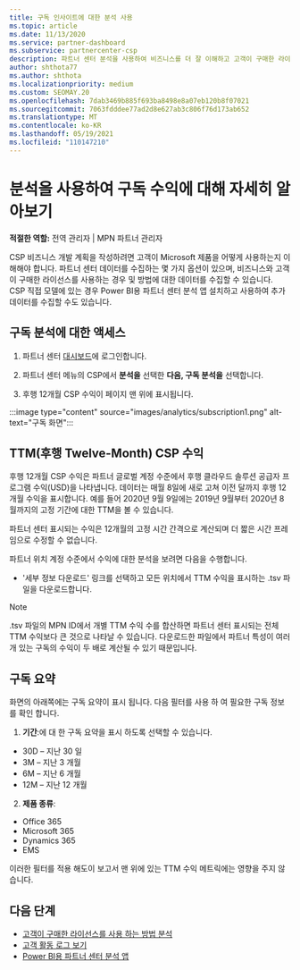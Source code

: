 ```yaml
---
title: 구독 인사이트에 대한 분석 사용
ms.topic: article
ms.date: 11/13/2020
ms.service: partner-dashboard
ms.subservice: partnercenter-csp
description: 파트너 센터 분석을 사용하여 비즈니스를 더 잘 이해하고 고객이 구매한 라이선스를 사용하는 방법을 알아봅니다.
author: shthota77
ms.author: shthota
ms.localizationpriority: medium
ms.custom: SEOMAY.20
ms.openlocfilehash: 7dab3469b885f693ba8498e8a07eb120b8f07021
ms.sourcegitcommit: 7063fdddee77ad2d8e627ab3c806f76d173ab652
ms.translationtype: MT
ms.contentlocale: ko-KR
ms.lasthandoff: 05/19/2021
ms.locfileid: "110147210"
---
```

# <a name="use-analytics-to-learn-more-about-subscription-revenue"></a>분석을 사용하여 구독 수익에 대해 자세히 알아보기

**적절한 역할:** 전역 관리자 | MPN 파트너 관리자

CSP 비즈니스 개발 계획을 작성하려면 고객이 Microsoft 제품을 어떻게 사용하는지 이해해야 합니다. 파트너 센터 데이터를 수집하는 몇 가지 옵션이 있으며, 비즈니스와 고객이 구매한 라이선스를 사용하는 경우 및 방법에 대한 데이터를 수집할 수 있습니다. CSP 직접 모델에 있는 경우 Power BI용 파트너 센터 분석 앱 설치하고 사용하여 추가 데이터를 수집할 수도 있습니다.

## <a name="access-to-the-subscription-analytics"></a>구독 분석에 대한 액세스

1. 파트너 센터 [대시보드](https://partner.microsoft.com/dashboard/home)에 로그인합니다.
1. 파트너 센터 메뉴의 CSP에서 **분석을** 선택한 **다음, 구독 분석을** 선택합니다.

1. 후행 12개월 CSP 수익이 페이지 맨 위에 표시됩니다.

:::image type="content" source="images/analytics/subscription1.png" alt-text="구독 화면":::

## <a name="trailing-twelve-month-ttm-csp-revenue"></a>TTM(후행 Twelve-Month) CSP 수익

후행 12개월 CSP 수익은 파트너 글로벌 계정 수준에서 후행 클라우드 솔루션 공급자 프로그램 수익(USD)을 나타냅니다. 데이터는 매월 8일에 새로 고쳐 이전 달까지 후행 12개월 수익을 표시합니다. 예를 들어 2020년 9월 9일에는 2019년 9월부터 2020년 8월까지의 고정 기간에 대한 TTM을 볼 수 있습니다.

파트너 센터 표시되는 수익은 12개월의 고정 시간 간격으로 계산되며 더 짧은 시간 프레임으로 수정할 수 없습니다.

파트너 위치 계정 수준에서 수익에 대한 분석을 보려면 다음을 수행합니다.

- '세부 정보 다운로드' 링크를 선택하고 모든 위치에서 TTM 수익을 표시하는 .tsv 파일을 다운로드합니다.

>[!NOTE] 
>.tsv 파일의 MPN ID에서 개별 TTM 수익 수를 합산하면 파트너 센터 표시되는 전체 TTM 수익보다 큰 것으로 나타날 수 있습니다. 다운로드한 파일에서 파트너 특성이 여러 개 있는 구독의 수익이 두 배로 계산될 수 있기 때문입니다.

## <a name="subscription-summary"></a>구독 요약

화면의 아래쪽에는 구독 요약이 표시 됩니다. 다음 필터를 사용 하 여 필요한 구독 정보를 확인 합니다.  

1. **기간**:에 대 한 구독 요약을 표시 하도록 선택할 수 있습니다. 

- 30D – 지난 30 일
- 3M – 지난 3 개월
- 6M – 지난 6 개월
- 12M – 지난 12 개월

2. **제품 종류**:
 
- Office 365
- Microsoft 365
- Dynamics 365
- EMS

이러한 필터를 적용 해도이 보고서 맨 위에 있는 TTM 수익 메트릭에는 영향을 주지 않습니다.


 
## <a name="next-steps"></a>다음 단계

- [고객이 구매한 라이선스를 사용 하는 방법 분석](increasing-adoption-and-satisfaction.md)  
- [고객 활동 로그 보기](activity-logs.md)
- [Power BI용 파트너 센터 분석 앱](power-bi-app-for-direct-partners.md)






